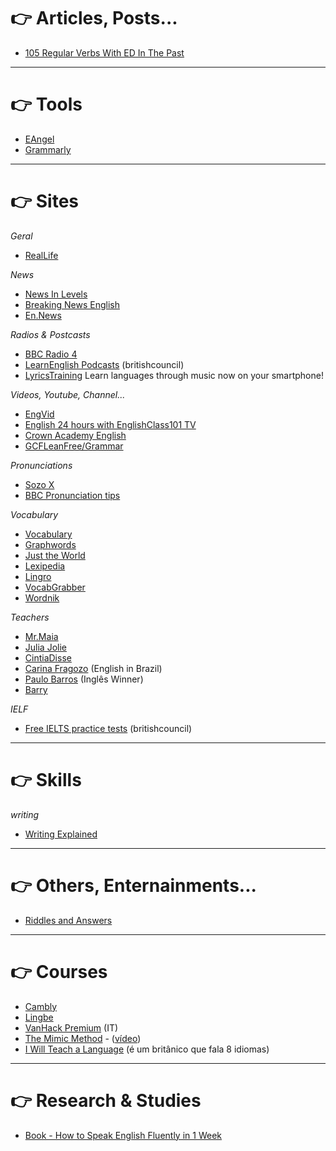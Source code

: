 # 👉 Articles, Posts...

- [105 Regular Verbs With ED In The Past](https://www.espressoenglish.net/105-regular-verbs-with-ed-in-the-past/)

---

# 👉 Tools

- [EAngel](https://eangel.me/)
- [Grammarly](grammarly.com/)

---

# 👉 Sites

*Geral*

- [RealLife ](https://reallifeglobal.com/home/)


*News*

- [News In Levels](https://www.newsinlevels.com/)
- [Breaking News English](https://breakingnewsenglish.com/)
- [En.News](https://en.news)

*Radios & Postcasts*

- [BBC Radio 4](https://www.bbc.co.uk/radio4)
- [LearnEnglish Podcasts](http://learnenglish.britishcouncil.org/en/learnenglish-podcasts) (britishcouncil)
- [LyricsTraining](https://lyricstraining.com) Learn languages through music now on your smartphone!

*Videos, Youtube, Channel...*

- [EngVid](https://www.engvid.com/)
- [English 24 hours with EnglishClass101 TV](https://www.youtube.com/watch?v=ryiwjCJgNWU)
- [Crown Academy English](https://www.youtube.com/user/CrownAcademyEnglish/videos)
- [GCFLeanFree/Grammar](https://www.youtube.com/playlist?list=PLpQQipWcxwt-_tkSZ3RLFNeme31Euy59l)

*Pronunciations*

- [Sozo X](http://sozoexchange.com/dailypronunciations/)
- [BBC Pronunciation tips](http://www.bbc.co.uk/worldservice/learningenglish/grammar/pron/)

*Vocabulary*

- [Vocabulary](https://www.vocabulary.com)
- [Graphwords](http://graphwords.com/)
- [Just the World](http://www.just-the-word.com)
- [Lexipedia](http://www.lexipedia.com/)
- [Lingro](http://lingro.com/)
- [VocabGrabber](https://www.visualthesaurus.com/vocabgrabber/)
- [Wordnik](https://www.wordnik.com)

*Teachers*

- [Mr.Maia](https://www.youtube.com/user/thismrmaia)
- [Julia Jolie](https://www.youtube.com/channel/UC7L6zRg6wm7CT21Rfj44yQA)
- [CintiaDisse](https://www.youtube.com/channel/UC15HDk6sVZvWFomxNTMr3zw)
- [Carina Fragozo](https://www.youtube.com/channel/UCcNm9fM9V5wf-0PZVmkM08g) (English in Brazil)
- [Paulo Barros](https://www.youtube.com/user/eslwinner) (Inglês Winner)
- [Barry](https://www.youtube.com/user/barryinglaterra)

*IELF*

- [Free IELTS practice tests](https://takeielts.britishcouncil.org/prepare-test/free-practice-tests) (britishcouncil)

---

# 👉 Skills

*writing*

- [Writing Explained](https://writingexplained.org/blog)

---

# 👉 Others, Enternainments...

- [Riddles and Answers](https://riddles.tips/)

---

# 👉 Courses

- [Cambly](https://camblystudent.weebly.com/)
- [Lingbe](http://www.lingbe.com/)
- [VanHack Premium](https://www.vanhack.com/premium/) (IT)
- [The Mimic Method](https://www.mimicmethod.com/) - ([vídeo](https://www.youtube.com/watch?v=p9hij0H8jp0))
- [I Will Teach a Language](https://www.iwillteachyoualanguage.com/) (é um britânico que fala 8 idiomas)

---

# 👉 Research & Studies

- [Book - How to Speak English Fluently in 1 Week](english/book-fluently-a-week.md)
